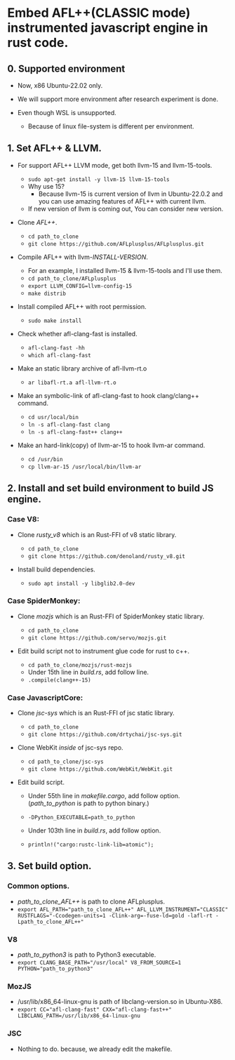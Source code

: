 
  # Embed AFL++(CLASSIC mode) instrumented javascript engine in rust code.

  ## 0. Supported environment
  
  - Now, x86 Ubuntu-22.02 only.
    
  - We will support more environment after research experiment is done.
  
  - Even though WSL is unsupported.
    * Because of linux file-system is different per environment.
  
  ## 1. Set AFL++ & LLVM.

  - For support AFL++ LLVM mode, get both llvm-15 and llvm-15-tools.
    + `sudo apt-get install -y llvm-15 llvm-15-tools`
    + Why use 15? 
      * Because llvm-15 is current version of llvm in Ubuntu-22.0.2 and you can use amazing features of AFL++ with current llvm.
    + If new version of llvm is coming out, You can consider new version. 
    
  - Clone *AFL++*.
     + `cd path_to_clone`
     + `git clone https://github.com/AFLplusplus/AFLplusplus.git`

  - Compile AFL++ with llvm-*INSTALL-VERSION*.
     + For an example, I installed llvm-15 & llvm-15-tools and I'll use them.
     + `cd path_to_clone/AFLplusplus`
     + `export LLVM_CONFIG=llvm-config-15`
     + `make distrib`
      
  - Install compiled AFL++ with root permission.
     + `sudo make install`

  - Check whether afl-clang-fast is installed.
     + `afl-clang-fast -hh`
     + `which afl-clang-fast`
   
  - Make an static library archive of afl-llvm-rt.o
     + `ar libafl-rt.a afl-llvm-rt.o`
       
  - Make an symbolic-link of afl-clang-fast to hook clang/clang++ command.
     + `cd usr/local/bin`
     + `ln -s afl-clang-fast clang`
     + `ln -s afl-clang-fast++ clang++`
       
 - Make an hard-link(copy) of llvm-ar-15 to hook llvm-ar command.
     + `cd /usr/bin`
     + `cp llvm-ar-15 /usr/local/bin/llvm-ar`
       
  ## 2. Install and set build environment to build JS engine.
  
  ### Case V8:
  
  - Clone *rusty_v8* which is an Rust-FFI of v8 static library.
     + `cd path_to_clone`
     + `git clone https://github.com/denoland/rusty_v8.git`
        
  - Install build dependencies.
     + `sudo apt install -y libglib2.0-dev`

  ### Case SpiderMonkey:
  
  - Clone *mozjs* which is an Rust-FFI of SpiderMonkey static library.
     + `cd path_to_clone`
     + `git clone https://github.com/servo/mozjs.git`

  - Edit build script not to instrument glue code for rust to c++.
     + `cd path_to_clone/mozjs/rust-mozjs`
     + Under 15th line in *build.rs*, add follow line.
     + `.compile(clang++-15)`
    
  ### Case JavascriptCore:
  
  - Clone *jsc-sys* which is an Rust-FFI of jsc static library.
     + `cd path_to_clone`
     + `git clone https://github.com/drtychai/jsc-sys.git`

  - Clone WebKit *inside* of jsc-sys repo.
     + `cd path_to_clone/jsc-sys`
     + `git clone https://github.com/WebKit/WebKit.git`
   
  - Edit build script.
    
     + Under 55th line in *makefile.cargo*, add follow option. (*path_to_python* is path to python binary.)
     + `-DPython_EXECUTABLE=path_to_python`

     + Under 103th line in *build.rs*, add follow option.
     + `println!("cargo:rustc-link-lib=atomic");`
       
  ## 3. Set build option.
  
  ### Common options.
  
  - *path_to_clone_AFL++* is path to clone AFLplusplus.
  - `export AFL_PATH="path_to_clone_AFL++" AFL_LLVM_INSTRUMENT="CLASSIC" RUSTFLAGS="-Ccodegen-units=1 -Clink-arg=-fuse-ld=gold -lafl-rt -Lpath_to_clone_AFL++"`

  ### V8
  
  - *path_to_python3* is path to Python3 executable.
  - `export CLANG_BASE_PATH="/usr/local" V8_FROM_SOURCE=1 PYTHON="path_to_python3"`

  ### MozJS
  
  - /usr/lib/x86_64-linux-gnu is path of libclang-version.so in Ubuntu-X86.
  - `export CC="afl-clang-fast" CXX="afl-clang-fast++" LIBCLANG_PATH=/usr/lib/x86_64-linux-gnu`  
     
  ### JSC
  
  - Nothing to do. because, we already edit the makefile.
